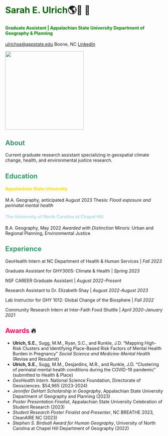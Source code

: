 # <span style= "color:darkgreen">Sarah E. Ulrich</span>🌎👻 🐌

#### <span style= "color:green">Graduate Assistant | Appalachian State University Department of Geography & Planning</span>
ulrichse@appstate.edu
Boone, NC
<a href="https://www.linkedin.com/in/sarah-ulrich-a68239178/">LinkedIn</a>

<img src= "https://geo.appstate.edu/sites/default/files/styles/graduate_student__350x350_/public/sarah_ulrich.jpg?itok=NNDn9zub" width=250/>

## <span style="color:#339966">About</span>

Current graduate research assistant specializing in geospatial climate change, health, and environmental justice research. 

## <span style="color:#339966">Education</span>

#### <span style="color:gold">Appalachian State University</span>
M.A. Geography, anticipated August 2023
Thesis: *Flood exposure and perinatal mental health*  			     	 	  	         

#### <span style="color:lightblue">The University of North Carolina at Chapel Hill</span>
B.A. Geography, May 2022
*Awarded with Distinction*
Minors: Urban and Regional Planning, Environmental Justice

## <span style="color:#339966">Experience</span>

GeoHealth Intern at NC Department of Health & Human Services | *Fall 2023*

Graduate Assistant for GHY3005: Climate & Health | *Spring 2023*

NSF CAREER Graduate Assistant | *August 2022-Present*

Research Assistant to Dr. Elizabeth Shay | *August 2022-August 2023*

Lab Instructor for GHY 1012: Global Change of the Biosphere | *Fall 2022*

Community Research Intern at Inter-Faith Food Shuttle | *April 2020-January 2021*

## <span style="color:#FF0066">Awards</span> 🔥
- **Ulrich, S.E.**, Sugg, M.M., Ryan, S.C., and Runkle, J.D. “Mapping High-Risk Clusters and Identifying Place-Based Risk Factors of Mental Health Burden in Pregnancy” *Social Science and Medicine-Mental Health* (Revise and  Resubmit) 
- ****Ulrich, S.E.****, Sugg, M.M., Desjardins, M.R., and Runkle, J.D. “Clustering of perinatal mental health conditions during the COVID-19 pandemic” (submitted to Health & Place)
- *GeoHealth Intern*. National Science Foundation, Directorate of Geosciences. $54,965 (2023-2024)
- *Jennifer DeHart Scholarship in Geography*, Appalachian State University Department of Geography and Planning (2023)
- *Poster Presentation Finalist*, Appalachian State University Celebration of Student Research (2023)
- *Student Research Poster Finalist and Presenter*, NC BREATHE 2023, CleanAIRE NC (2023)
- *Stephen S. Birdsall Award for Human Geography*, University of North Carolina at Chapel Hill Department of Geography (2022)
